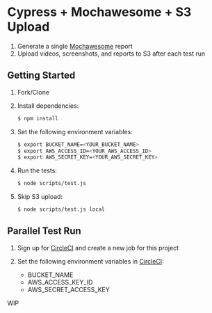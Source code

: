 # Cypress + Mochawesome + S3 Upload

1. Generate a single [Mochawesome](https://github.com/adamgruber/mochawesome) report
1. Upload videos, screenshots, and reports to S3 after each test run

## Getting Started

1. Fork/Clone

1. Install dependencies:

    ```sh
    $ npm install
    ```

1. Set the following environment variables:

    ```sh
    $ export BUCKET_NAME=<YOUR_BUCKET_NAME>
    $ export AWS_ACCESS_ID=<YOUR_AWS_ACCESS_ID>
    $ export AWS_SECRET_KEY=<YOUR_AWS_SECRET_KEY>
    ```

1. Run the tests:

    ```sh
    $ node scripts/test.js
    ```

1. Skip S3 upload:

    ```sh
    $ node scripts/test.js local
    ```

## Parallel Test Run

1. Sign up for [CircleCI](https://circleci.com/) and create a new job for this project

1. Set the following environment variables in [CircleCI](https://circleci.com/docs/2.0/env-vars/):

    - BUCKET_NAME
    - AWS_ACCESS_KEY_ID
    - AWS_SECRET_ACCESS_KEY


WIP
